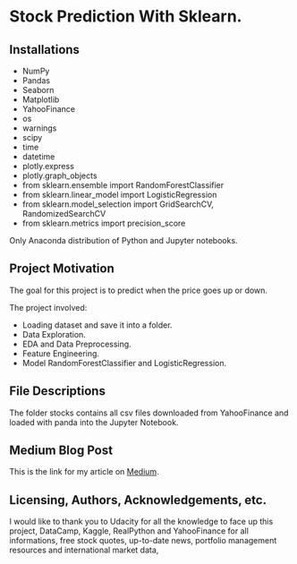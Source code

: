 # Stock Prediction With Sklearn.

## Installations
 - NumPy
 - Pandas
 - Seaborn
 - Matplotlib
 - YahooFinance
 - os
 - warnings
 - scipy
 - time
 - datetime
 - plotly.express
 - plotly.graph_objects
 - from sklearn.ensemble import RandomForestClassifier
 - from sklearn.linear_model import LogisticRegression
 - from sklearn.model_selection import GridSearchCV, RandomizedSearchCV
 - from sklearn.metrics import precision_score
 
Only Anaconda distribution of Python and Jupyter notebooks.

## Project Motivation
The goal for this project is to predict when the price goes up or down.

The project involved:
 - Loading dataset and save it into a folder.
 - Data Exploration.
 - EDA and Data Preprocessing.
 - Feature Engineering.
 - Model RandomForestClassifier and LogisticRegression.

## File Descriptions
The folder stocks contains all csv files downloaded from YahooFinance and loaded with panda into the Jupyter Notebook.

## Medium Blog Post 
This is the link for my article on [Medium]().

## Licensing, Authors, Acknowledgements, etc.
I would like to thank you to Udacity for all the knowledge to face up this project, DataCamp, Kaggle, RealPython and YahooFinance for all informations, free stock quotes, up-to-date news, portfolio management resources and international market data,
